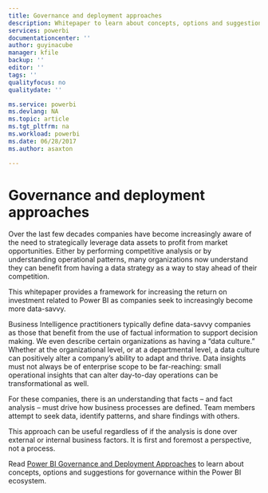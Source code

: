 ```yaml
---
title: Governance and deployment approaches
description: Whitepaper to learn about concepts, options and suggestions for governance within the Power BI ecosystem.
services: powerbi
documentationcenter: ''
author: guyinacube
manager: kfile
backup: ''
editor: ''
tags: ''
qualityfocus: no
qualitydate: ''

ms.service: powerbi
ms.devlang: NA
ms.topic: article
ms.tgt_pltfrm: na
ms.workload: powerbi
ms.date: 06/28/2017
ms.author: asaxton

---
```

# Governance and deployment approaches
Over the last few decades companies have become increasingly aware of the need to strategically leverage data assets to profit from market opportunities. Either by performing competitive analysis or by understanding operational patterns, many organizations now understand they can benefit from having a data strategy as a way to stay ahead of their competition.  

This whitepaper provides a framework for increasing the return on investment related to Power BI as companies seek to increasingly become more data-savvy.

Business Intelligence practitioners typically define data-savvy companies as those that benefit from the use of factual information to support decision making.  We even describe certain organizations as having a “data culture.”
Whether at the organizational level, or at a departmental level, a data culture can positively alter a company’s ability to adapt and thrive.  Data insights must not always be of enterprise scope to be far-reaching: small operational insights that can alter day-to-day operations can be transformational as well.

For these companies, there is an understanding that facts – and fact analysis – must drive how business processes are defined. Team members attempt to seek data, identify patterns, and share findings with others. 

This approach can be useful regardless of if the analysis is done over external or internal business factors. It is first and foremost a perspective, not a process.

Read [Power BI Governance and Deployment Approaches](http://go.microsoft.com/fwlink/?LinkId=785915&clcid=0x409) to learn about concepts, options and suggestions for governance within the Power BI ecosystem.

